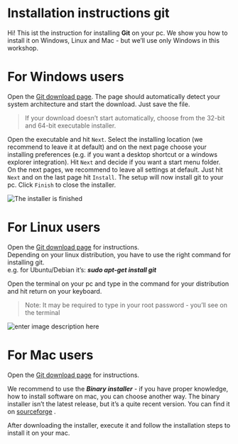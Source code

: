 # Installation instructions git

Hi! This ist the instruction for installing **Git** on your pc. We show you how to install it on Windows, Linux and Mac - but we’ll use only Windows in this workshop.

# For Windows users

Open the [Git download page](https://git-scm.com/download/win). The page should automatically detect your system architecture and start the download. Just save the file.

> If your download doesn’t start automatically, choose from the 32-bit and 64-bit executable installer.

Open the executable and hit `Next`. Select the installing location (we recommend to leave it at default) and on the next page choose your installing preferences (e.g. if you want a desktop shortcut or a windows explorer integration). Hit `Next` and decide if you want a start menu folder.  
On the next pages, we recommend to leave all settings at default. Just hit `Next` and on the last page hit `Install`. The setup will now install git to your pc. Click `Finish` to close the installer.

![The installer is finished](https://i.ibb.co/Jcr4PQv/installer-fertig.png)

# For Linux users

Open the [Git download page](https://git-scm.com/download/linux) for instructions.  
Depending on your linux distribution, you have to use the right command for installing git.  
e.g. for Ubuntu/Debian it’s: _**sudo apt-get install git**_

Open the terminal on your pc and type in the command for your distribution and hit return on your keyboard.

> Note: It may be required to type in your root password - you’ll see on the terminal

![enter image description here](https://i.ibb.co/wyQkSVV/linux-install.png)

# For Mac users

Open the [Git download page](http://git-scm.com/download/mac) for instructions.

We recommend to use the _**Binary installer**_ \- if you have proper knowledge, how to install software on mac, you can choose another way. The binary installer isn’t the latest release, but it’s a quite recent version. You can find it on [sourceforge](https://sourceforge.net/projects/git-osx-installer/) .

After downloading the installer, execute it and follow the installation steps to install it on your mac.